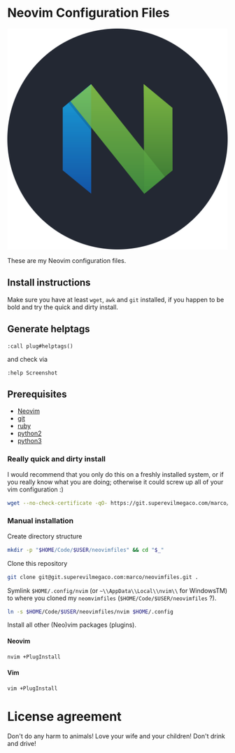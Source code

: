 Neovim Configuration Files
==========================

![](icon.png)

These are my Neovim configuration files.

## Install instructions

Make sure you have at least `wget`, `awk` and `git` installed, if you happen to be
bold and try the quick and dirty install.

## Generate helptags

```
:call plug#helptags()
```

and check via

```
:help Screenshot
```

## Prerequisites

- [Neovim][NeovimWebsite]
- [git][GitWebsite]
- [ruby][ruby]
- [python2][python2]
- [python3][python3]

### Really quick and dirty install

I would recommend that you only do this on a freshly installed system,
or if you really know what you are doing; otherwise it could screw up all of
your vim configuration :)

```bash
wget --no-check-certificate -qO- https://git.superevilmegaco.com/marco/neovimfiles/blob/master/install.bash | bash
```

### Manual installation

Create directory structure

```bash
mkdir -p "$HOME/Code/$USER/neovimfiles" && cd "$_"
```

Clone this repository

```bash
git clone git@git.superevilmegaco.com:marco/neovimfiles.git .
```

Symlink `$HOME/.config/nvim` (or `~\\AppData\\Local\\nvim\\` for WindowsTM) to
where you cloned my `neomvimfiles` (`$HOME/Code/$USER/neovimfiles` ?).

```bash
ln -s $HOME/Code/$USER/neovimfiles/nvim $HOME/.config
```

Install all other (Neo)vim packages (plugins).

#### Neovim

```bash
nvim +PlugInstall
```

#### Vim

```bash
vim +PlugInstall
```

# License agreement #
Don't do any harm to animals!
Love your wife and your children!
Don't drink and drive!



[NeovimWebsite]: https://neovim.io/
[WgetWebsite]: https://www.gnu.org/software/wget/
[GitWebsite]: https://git-scm.com/
[ruby]: https://www.ruby-lang.org/
[python2]: https://www.python.org/
[python3]: https://www.python.org/

